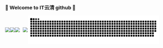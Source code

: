 ### 🌱 Welcome to IT云清 github 🌱 


<div style="display: flex; align-items: center;">
  <div style="display: flex; align-items: center; margin-right: 10px;">
      <a href="http://java4all.cn/" style="text-decoration: none;">
        <img width='340px' src="https://github-readme-stats.vercel.app/api?username=lightClouds917&show_icons=true&hide_border=true&line_height=21&text_color=000&icon_color=000&bg_color=0,ea6161,ffc64d,fffc4d,52fa5a&theme=graywhite">
      </a>
      <a href="http://java4all.cn/" style="cursor: default; text-decoration: none;">
        <img width='210px' src="https://github-readme-stats.vercel.app/api/top-langs/?username=lightClouds917&hide=html,thrift&line_height=21&text_color=000&icon_color=000&bg_color=0,ea6161,ffc64d,fffc4d,52fa5a&theme=graywhite">
      </a>
    </span>
      <a href="https://it4all.blog.csdn.net/" style="cursor: default; text-decoration: none;">
        <img style='width: 280px' src="https://stats.justsong.cn/api/csdn?id=weixin_39800144&hide=html,thrift&line_height=21&text_color=000&icon_color=000&bg_color=0,ea6161,ffc64d,fffc4d,52fa5a&theme=graywhite">
      </a>
  </div>
  

<div align="center">
  <img  src="https://github-profile-trophy.vercel.app/?username=lightClouds917&theme=gruvbox&row=1&column=7&no-frame=true&no-bg=true" />
</div>

<div align="center">
  <img  src="https://raw.githubusercontent.com/lightClouds917/lightClouds917/output/github-contribution-grid-snake-dark.svg" />
</div>
 
</div>
    
       
<!--
[![Chuntaojun's github stats](https://github-readme-stats.vercel.app/api?username=lightClouds917)](http://java4all.cn/)
<a href="http://java4all.cn/">
  <img align="left" src="https://github-readme-stats.vercel.app/api?username=lightClouds917&show_icons=true&hide_border=true&show_icons=true&line_height=21&text_color=000&icon_color=000&bg_color=0,ea6161,ffc64d,fffc4d,52fa5a&theme=graywhite" />
</a>
<a href="#" style="cursor: default;">
  <img align="left" src="https://github-readme-stats.vercel.app/api/top-langs/?username=lightClouds917&hide=html,thrift&line_height=21&text_color=000&icon_color=000&bg_color=0,ea6161,ffc64d,fffc4d,52fa5a&theme=graywhite" />
</a>
<a href="#" style="cursor: default;">
   <img src="https://stats.justsong.cn/api/csdn?id=weixin_39800144&hide=html,thrift&line_height=21&text_color=000&icon_color=000&bg_color=0,ea6161,ffc64d,fffc4d,52fa5a&theme=graywhite">
</a>



**lightClouds917/lightClouds917** is a ✨ _special_ ✨ repository because its `README.md` (this file) appears on your GitHub profile.

Here are some ideas to get you started:

- 🔭 I’m currently working on ...
- 🌱 I’m currently learning ...
- 👯 I’m looking to collaborate on ...
- 🤔 I’m looking for help with ...
- 💬 Ask me about ...
- 📫 How to reach me: ...
- 😄 Pronouns: ...
- ⚡ Fun fact: ...
-->
